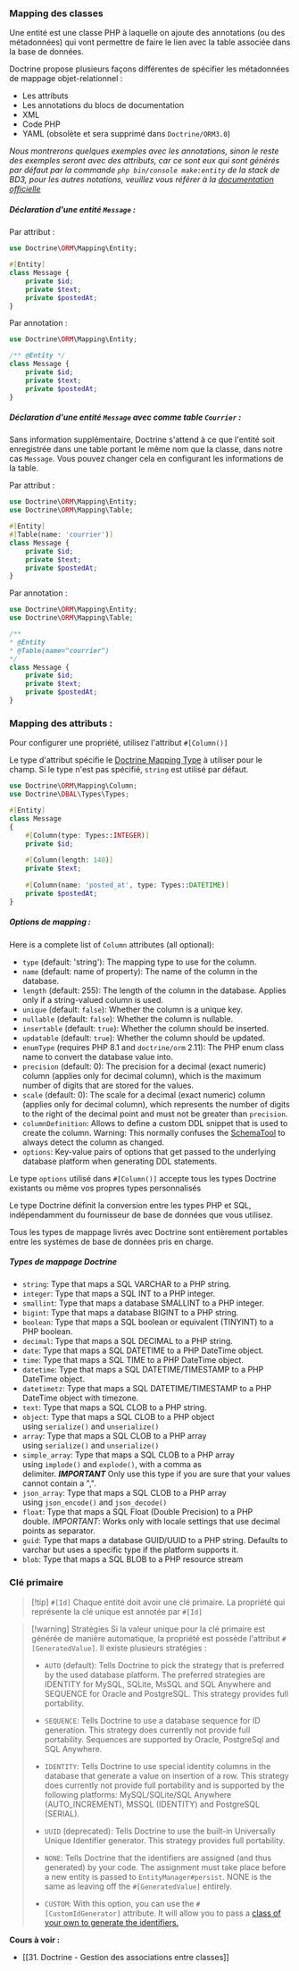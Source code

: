 ### Mapping des classes

Une entité est une classe PHP à laquelle on ajoute des annotations (ou des métadonnées) qui vont permettre de faire le lien avec la table associée dans la base de données.

Doctrine propose plusieurs façons différentes de spécifier les métadonnées de mappage objet-relationnel : 

- Les attributs
- Les annotations du blocs de documentation
- XML
- Code PHP
- YAML (obsolète et sera supprimé dans `Doctrine/ORM3.0`)

*Nous montrerons quelques exemples avec les annotations, sinon le reste des exemples seront avec des attributs, car ce sont eux qui sont générés par défaut par la commande `php bin/console make:entity` de la stack de BD3, pour les autres notations, veuillez vous référer à la [documentation officielle](https://www.doctrine-project.org/projects/doctrine-orm/en/2.16/reference/basic-mapping.html)*

##### Déclaration d'une entité `Message` : 

Par attribut : 

```php
use Doctrine\ORM\Mapping\Entity; 

#[Entity]
class Message {
	private $id;
	private $text;
	private $postedAt;
}
```

Par annotation : 

```PHP  
use Doctrine\ORM\Mapping\Entity; 

/** @Entity */
class Message {
	private $id;
	private $text;
	private $postedAt;
}
```

##### Déclaration d'une entité `Message` avec comme table `Courrier` :

Sans information supplémentaire, Doctrine s'attend à ce que l'entité soit enregistrée dans une table portant le même nom que la classe, dans notre cas `Message`.
Vous pouvez changer cela en configurant les informations de la table.

Par attribut : 

```php
use Doctrine\ORM\Mapping\Entity; 
use Doctrine\ORM\Mapping\Table;

#[Entity] 
#[Table(name: 'courrier')]
class Message {
	private $id;
	private $text;
	private $postedAt;
}
```

Par annotation : 

```PHP
use Doctrine\ORM\Mapping\Entity; 
use Doctrine\ORM\Mapping\Table;

/** 
* @Entity 
* @Table(name="courrier") 
*/
class Message {
	private $id;
	private $text;
	private $postedAt;
}
```

### Mapping des attributs : 

Pour configurer une propriété, utilisez l'attribut `#[Column()]`

Le type d'attribut spécifie le [Doctrine Mapping Type](https://www.doctrine-project.org/projects/doctrine-orm/en/2.16/reference/basic-mapping.html#reference-mapping-types) à utiliser pour le champ. Si le type n'est pas spécifié, `string` est utilisé par défaut.

```php
use Doctrine\ORM\Mapping\Column;
use Doctrine\DBAL\Types\Types;

#[Entity]
class Message
{
    #[Column(type: Types::INTEGER)]
    private $id;
    
    #[Column(length: 140)]
    private $text;
    
    #[Column(name: 'posted_at', type: Types::DATETIME)]
    private $postedAt;
}
```

##### Options de mapping : 

Here is a complete list of `Column` attributes (all optional):

- `type` (default: 'string'): The mapping type to use for the column.
- `name` (default: name of property): The name of the column in the database.
- `length` (default: 255): The length of the column in the database. Applies only if a string-valued column is used.
- `unique` (default: `false`): Whether the column is a unique key.
- `nullable` (default: `false`): Whether the column is nullable.
- `insertable` (default: `true`): Whether the column should be inserted.
- `updatable` (default: `true`): Whether the column should be updated.
- `enumType` (requires PHP 8.1 and `doctrine/orm` 2.11): The PHP enum class name to convert the database value into.
- `precision` (default: 0): The precision for a decimal (exact numeric) column (applies only for decimal column), which is the maximum number of digits that are stored for the values.
- `scale` (default: 0): The scale for a decimal (exact numeric) column (applies only for decimal column), which represents the number of digits to the right of the decimal point and must not be greater than `precision`.
- `columnDefinition`: Allows to define a custom DDL snippet that is used to create the column. Warning: This normally confuses the [SchemaTool](https://www.doctrine-project.org/projects/doctrine-orm/en/2.16/reference/tools.html) to always detect the column as changed.
- `options`: Key-value pairs of options that get passed to the underlying database platform when generating DDL statements.

Le type `options` utilisé dans `#[Column()]` accepte tous les types Doctrine existants ou même vos propres types personnalisés

Le type Doctrine définit la conversion entre les types PHP et SQL, indépendamment du fournisseur de base de données que vous utilisez.

Tous les types de mappage livrés avec Doctrine sont entièrement portables entre les systèmes de base de données pris en charge.

##### Types de mappage Doctrine

- `string`: Type that maps a SQL VARCHAR to a PHP string.
- `integer`: Type that maps a SQL INT to a PHP integer.
- `smallint`: Type that maps a database SMALLINT to a PHP integer.
- `bigint`: Type that maps a database BIGINT to a PHP string.
- `boolean`: Type that maps a SQL boolean or equivalent (TINYINT) to a PHP boolean.
- `decimal`: Type that maps a SQL DECIMAL to a PHP string.
- `date`: Type that maps a SQL DATETIME to a PHP DateTime object.
- `time`: Type that maps a SQL TIME to a PHP DateTime object.
- `datetime`: Type that maps a SQL DATETIME/TIMESTAMP to a PHP DateTime object.
- `datetimetz`: Type that maps a SQL DATETIME/TIMESTAMP to a PHP DateTime object with timezone.
- `text`: Type that maps a SQL CLOB to a PHP string.
- `object`: Type that maps a SQL CLOB to a PHP object using `serialize()` and `unserialize()`
- `array`: Type that maps a SQL CLOB to a PHP array using `serialize()` and `unserialize()`
- `simple_array`: Type that maps a SQL CLOB to a PHP array using `implode()` and `explode()`, with a comma as delimiter. **_IMPORTANT_** Only use this type if you are sure that your values cannot contain a ",".
- `json_array`: Type that maps a SQL CLOB to a PHP array using `json_encode()` and `json_decode()`
- `float`: Type that maps a SQL Float (Double Precision) to a PHP double. _IMPORTANT_: Works only with locale settings that use decimal points as separator.
- `guid`: Type that maps a database GUID/UUID to a PHP string. Defaults to varchar but uses a specific type if the platform supports it.
- `blob`: Type that maps a SQL BLOB to a PHP resource stream

### Clé primaire

>[!tip] `#[Id]`
>Chaque entité doit avoir une clé primaire. La propriété qui représente la clé unique est annotée par `#[Id]`

>[!warning] Stratégies
>Si la valeur unique pour la clé primaire est générée de manière automatique, la propriété est possède l'attribut `#[GeneratedValue]`. Il existe plusieurs stratégies : 
>
>- `AUTO` (default): Tells Doctrine to pick the strategy that is preferred by the used database platform. The preferred strategies are IDENTITY for MySQL, SQLite, MsSQL and SQL Anywhere and SEQUENCE for Oracle and PostgreSQL. This strategy provides full portability.
>  
> - `SEQUENCE`: Tells Doctrine to use a database sequence for ID generation. This strategy does currently not provide full portability. Sequences are supported by Oracle, PostgreSql and SQL Anywhere.
> - `IDENTITY`: Tells Doctrine to use special identity columns in the database that generate a value on insertion of a row. This strategy does currently not provide full portability and is supported by the following platforms: MySQL/SQLite/SQL Anywhere (AUTO_INCREMENT), MSSQL (IDENTITY) and PostgreSQL (SERIAL).
> - `UUID` (deprecated): Tells Doctrine to use the built-in Universally Unique Identifier generator. This strategy provides full portability.
> - `NONE`: Tells Doctrine that the identifiers are assigned (and thus generated) by your code. The assignment must take place before a new entity is passed to `EntityManager#persist`. NONE is the same as leaving off the `#[GeneratedValue]` entirely.
> - `CUSTOM`: With this option, you can use the `#[CustomIdGenerator]` attribute. It will allow you to pass a [class of your own to generate the identifiers.](https://www.doctrine-project.org/projects/doctrine-orm/en/2.16/reference/annotations-reference.html#annref_customidgenerator)

**Cours à voir :**
- [[31. Doctrine - Gestion des associations entre classes]]